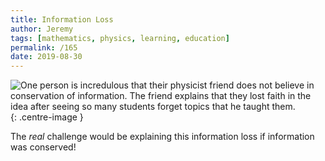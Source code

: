 ```yaml
---
title: Information Loss
author: Jeremy
tags: [mathematics, physics, learning, education]
permalink: /165
date: 2019-08-30
---
```


![One person is incredulous that their physicist friend does not believe in conservation of information. The friend explains that they lost faith in the idea after seeing so many students forget topics that he taught them.](https://res.cloudinary.com/dh3hm8pb7/image/upload/c_scale,q_auto:best,w_615/v1535842782/Handwaving/Published/InformationLoss.png){: .centre-image }

The *real* challenge would be explaining this information loss if information was conserved!
